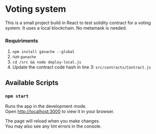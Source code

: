# Voting system

This is a small project build in React to test solidity contract for a voting system. It uses a local blockchain. No metamask is needed.

### Requiriments
1. `npm install ganache --global`
2. run `ganache`
3. `cd /src && node deploy-local.js`
4. Update the contract code hash in line 3: `src/contracts/Contract.js`

## Available Scripts

### `npm start`

Runs the app in the development mode.\
Open [http://localhost:3000](http://localhost:3000) to view it in your browser.

The page will reload when you make changes.\
You may also see any lint errors in the console.

